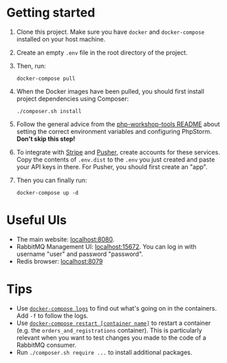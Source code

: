 # Getting started

1. Clone this project. Make sure you have `docker` and `docker-compose` installed on your host machine.
2. Create an empty `.env` file in the root directory of the project.
3. Then, run:

    ```
    docker-compose pull
    ```

4. When the Docker images have been pulled, you should first install project dependencies using Composer:

    ```
    ./composer.sh install
    ```

5. Follow the general advice from the [php-workshop-tools README](https://github.com/matthiasnoback/php-workshop-tools) about setting the correct environment variables and configuring PhpStorm. **Don't skip this step!**
6. To integrate with [Stripe](https://dashboard.stripe.com/test/dashboard) and [Pusher](https://dashboard.pusher.com/), create accounts for these services. Copy the contents of `.env.dist` to the `.env` you just created and paste your API keys in there. For Pusher, you should first create an "app".
7. Then you can finally run:
    
    ```
    docker-compose up -d
    ```

# Useful UIs

- The main website: [localhost:8080](http://localhost:8080).
- RabbitMQ Management UI: [localhost:15672](http://localhost:15672/). You can log in with username "user" and password "password".
- Redis browser: [localhost:8079](http://localhost:8079/)

# Tips

- Use [`docker-compose logs`](https://docs.docker.com/compose/reference/logs/) to find out what's going on in the containers. Add `-f` to follow the logs.
- Use [`docker-compose restart [container name]`](https://docs.docker.com/compose/reference/restart/) to restart a container (e.g. the `orders_and_registrations` container). This is particularly relevant when you want to test changes you made to the code of a RabbitMQ consumer.
- Run `./composer.sh require ...` to install additional packages.
